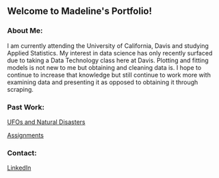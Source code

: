 
## Welcome to Madeline's Portfolio! 

### About Me: 
I am currently attending the University of California, Davis and studying Applied Statistics. My interest in data science has only recently surfaced due to taking a Data Technology class here at Davis. Plotting and fitting models is not new to me but obtaining and cleaning data is. I hope to continue to increase that knowledge but still continue to work more with examining data and presenting it as opposed to obtaining it through scraping.
 

### Past Work:
[UFOs and Natural Disasters](https://github.com/mmadet/STA-141B-Project)   

[Assignments](https://github.com/mmadet/Assignments)



### Contact: 
[LinkedIn](https://www.linkedin.com/in/madeline-ye-25283727/)
